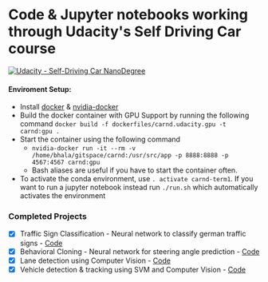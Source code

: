 # Code & Jupyter notebooks working through Udacity's Self Driving Car course
[![Udacity - Self-Driving Car NanoDegree](https://s3.amazonaws.com/udacity-sdc/github/shield-carnd.svg)](http://www.udacity.com/drive)

#### Enviroment Setup:
* Install [docker](www.docker.com) & [nvidia-docker](https://github.com/NVIDIA/nvidia-docker)
* Build the docker container with GPU Support by running the following command
    `docker build -f dockerfiles/carnd.udacity.gpu -t carnd:gpu .`
* Start the container using the following command
    - `nvidia-docker run -it --rm -v /home/bhala/gitspace/carnd:/usr/src/app -p 8888:8888 -p 4567:4567 carnd:gpu`
    - Bash aliases are useful if you have to start the container often.
*  To activate the conda environment, use `. activate carnd-term1`. If you want to run a jupyter notebook instead run `./run.sh` which automatically activates the environment

### Completed Projects

- [x] Traffic Sign Classification - Neural network to classify german traffic signs - [Code](./projects/traffic_sign_classification/README.md)
- [x] Behavioral Cloning - Neural network for steering angle prediction - [Code](./projects/behavioral_cloning/README.md)
- [x] Lane detection using Computer Vision - [Code](./projects/advanced_lane_lines/README.md)
- [x] Vehicle detection & tracking using SVM and Computer Vision - [Code](./projects/vehicle_detection/README.md)
